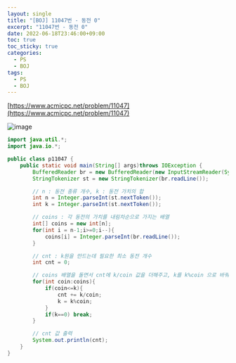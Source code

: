 ```yaml
---
layout: single
title: "[BOJ] 11047번 - 동전 0"
excerpt: "11047번 - 동전 0"
date: 2022-06-18T23:46:00+09:00
toc: true
toc_sticky: true
categories:
  - PS
  - BOJ
tags:
  - PS
  - BOJ
---
```


[https://www.acmicpc.net/problem/11047](https://www.acmicpc.net/problem/11047)

![image](https://user-images.githubusercontent.com/60471550/174435822-e9960b33-aeba-472a-ae1f-957f1bb06c93.png)

```java
import java.util.*;
import java.io.*;

public class p11047 {
    public static void main(String[] args)throws IOException {
        BufferedReader br = new BufferedReader(new InputStreamReader(System.in));
        StringTokenizer st = new StringTokenizer(br.readLine());

        // n : 동전 종류 개수, k : 동전 가치의 합
        int n = Integer.parseInt(st.nextToken());
        int k = Integer.parseInt(st.nextToken());

        // coins : 각 동전의 가치를 내림차순으로 가지는 배열 
        int[] coins = new int[n];
        for(int i = n-1;i>=0;i--){
            coins[i] = Integer.parseInt(br.readLine());
        }

        // cnt : k원을 만드는데 필요한 최소 동전 개수
        int cnt = 0;

        // coins 배열을 돌면서 cnt에 k/coin 값을 더해주고, k를 k%coin 으로 바꿔준다.
        for(int coin:coins){
            if(coin<=k){
                cnt += k/coin;
                k = k%coin;
            }
            if(k==0) break;
        }

        // cnt 값 출력
        System.out.println(cnt);
    }
}
```
